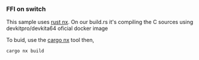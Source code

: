 ### FFI on switch
This sample uses [rust nx](https://github.com/aarch64-switch-rs/nx).
On our build.rs it's compiling the C sources using devkitpro/devkita64 oficial docker image

To buid, use the [cargo nx](https://github.com/aarch64-switch-rs/cargo-nx) tool then,
```
cargo nx build
```